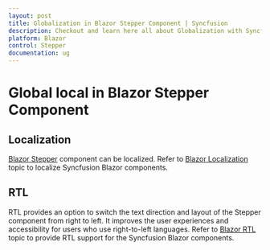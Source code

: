 ```yaml
---
layout: post
title: Globalization in Blazor Stepper Component | Syncfusion
description: Checkout and learn here all about Globalization with Syncfusion Blazor Stepper component in Blazor Server App and Blazor WebAssembly App.
platform: Blazor
control: Stepper
documentation: ug
---
```


# Global local in Blazor Stepper Component

## Localization

[Blazor Stepper]() component can be localized. Refer to [Blazor Localization](https://blazor.syncfusion.com/documentation/common/localization) topic to localize Syncfusion Blazor components.

## RTL

RTL provides an option to switch the text direction and layout of the Stepper component from right to left. It improves the user experiences and accessibility for users who use right-to-left languages. Refer to [Blazor RTL](https://blazor.syncfusion.com/documentation/common/right-to-left) topic to provide RTL support for the Syncfusion Blazor components.
